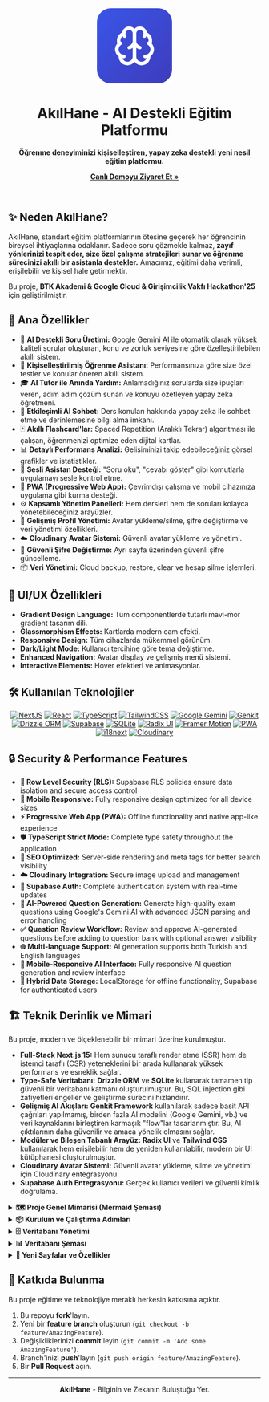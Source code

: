 <div align="center">
  <img src="public/favicon.svg" alt="AkılHane Logo" width="150">
  <h1>AkılHane - AI Destekli Eğitim Platformu</h1>
  <p>
    <strong>Öğrenme deneyiminizi kişiselleştiren, yapay zeka destekli yeni nesil eğitim platformu.</strong>
  </p>
  <p>
    <a href="https://akilhane.vercel.app/"><strong>Canlı Demoyu Ziyaret Et »</strong></a>
  </p>
  <br>
</div>

<!-- Optional: Add a GIF of the app in action -->
<!-- <div align="center">
  <img src="https://i.imgur.com/your-demo-gif-url.gif" alt="AkılHane Demo GIF">
</div> -->

## ✨ Neden AkılHane?

AkılHane, standart eğitim platformlarının ötesine geçerek her öğrencinin bireysel ihtiyaçlarına odaklanır. Sadece soru çözmekle kalmaz, **zayıf yönlerinizi tespit eder, size özel çalışma stratejileri sunar ve öğrenme sürecinizi akıllı bir asistanla destekler.** Amacımız, eğitimi daha verimli, erişilebilir ve kişisel hale getirmektir.

Bu proje, **BTK Akademi & Google Cloud & Girişimcilik Vakfı Hackathon'25** için geliştirilmiştir.

## 🚀 Ana Özellikler

-   🤖 **AI Destekli Soru Üretimi:** Google Gemini AI ile otomatik olarak yüksek kaliteli sorular oluşturan, konu ve zorluk seviyesine göre özelleştirilebilen akıllı sistem.
-   🧠 **Kişiselleştirilmiş Öğrenme Asistanı:** Performansınıza göre size özel testler ve konular öneren akıllı sistem.
-   🎓 **AI Tutor ile Anında Yardım:** Anlamadığınız sorularda size ipuçları veren, adım adım çözüm sunan ve konuyu özetleyen yapay zeka öğretmeni.
-   💬 **Etkileşimli AI Sohbet:** Ders konuları hakkında yapay zeka ile sohbet etme ve derinlemesine bilgi alma imkanı.
-   🃏 **Akıllı Flashcard'lar:** Spaced Repetition (Aralıklı Tekrar) algoritması ile çalışan, öğrenmenizi optimize eden dijital kartlar.
-   📊 **Detaylı Performans Analizi:** Gelişiminizi takip edebileceğiniz görsel grafikler ve istatistikler.
-   🎤 **Sesli Asistan Desteği:** "Soru oku", "cevabı göster" gibi komutlarla uygulamayı sesle kontrol etme.
-   📱 **PWA (Progressive Web App):** Çevrimdışı çalışma ve mobil cihazınıza uygulama gibi kurma desteği.
-   ⚙️ **Kapsamlı Yönetim Panelleri:** Hem dersleri hem de soruları kolayca yönetebileceğiniz arayüzler.
-   👤 **Gelişmiş Profil Yönetimi:** Avatar yükleme/silme, şifre değiştirme ve veri yönetimi özellikleri.
-   ☁️ **Cloudinary Avatar Sistemi:** Güvenli avatar yükleme ve yönetimi.
-   🔐 **Güvenli Şifre Değiştirme:** Ayrı sayfa üzerinden güvenli şifre güncelleme.
-   📦 **Veri Yönetimi:** Cloud backup, restore, clear ve hesap silme işlemleri.

## 🎨 UI/UX Özellikleri

-   **Gradient Design Language:** Tüm componentlerde tutarlı mavi-mor gradient tasarım dili.
-   **Glassmorphism Effects:** Kartlarda modern cam efekti.
-   **Responsive Design:** Tüm cihazlarda mükemmel görünüm.
-   **Dark/Light Mode:** Kullanıcı tercihine göre tema değiştirme.
-   **Enhanced Navigation:** Avatar display ve gelişmiş menü sistemi.
-   **Interactive Elements:** Hover efektleri ve animasyonlar.

## 🛠️ Kullanılan Teknolojiler

<div align="center">
  <a href="https://nextjs.org/" target="_blank"><img src="https://img.shields.io/badge/Next.js-000000?style=for-the-badge&logo=next.js&logoColor=white" alt="NextJS"></a>
  <a href="https://react.dev/" target="_blank"><img src="https://img.shields.io/badge/React-20232A?style=for-the-badge&logo=react&logoColor=61DAFB" alt="React"></a>
  <a href="https://www.typescriptlang.org/" target="_blank"><img src="https://img.shields.io/badge/TypeScript-007ACC?style=for-the-badge&logo=typescript&logoColor=white" alt="TypeScript"></a>
  <a href="https://tailwindcss.com/" target="_blank"><img src="https://img.shields.io/badge/Tailwind_CSS-38B2AC?style=for-the-badge&logo=tailwind-css&logoColor=white" alt="TailwindCSS"></a>
  <a href="https://cloud.google.com/vertex-ai/docs/generative-ai/gemini/gemini-api" target="_blank"><img src="https://img.shields.io/badge/Google_Gemini-8A2BE2?style=for-the-badge&logo=google-gemini&logoColor=white" alt="Google Gemini"></a>
  <a href="https://firebase.google.com/docs/genkit" target="_blank"><img src="https://img.shields.io/badge/Genkit-FFCA28?style=for-the-badge&logo=firebase&logoColor=black" alt="Genkit"></a>
  <a href="https://orm.drizzle.team/" target="_blank"><img src="https://img.shields.io/badge/Drizzle_ORM-C5F74F?style=for-the-badge" alt="Drizzle ORM"></a>
  <a href="https://supabase.com/" target="_blank"><img src="https://img.shields.io/badge/Supabase-3ECF8E?style=for-the-badge&logo=supabase&logoColor=white" alt="Supabase"></a>
  <a href="https://www.sqlite.org/index.html" target="_blank"><img src="https://img.shields.io/badge/SQLite-07405E?style=for-the-badge&logo=sqlite&logoColor=white" alt="SQLite"></a>
  <a href="https://www.radix-ui.com/" target="_blank"><img src="https://img.shields.io/badge/Radix_UI-111827?style=for-the-badge&logo=radix-ui&logoColor=white" alt="Radix UI"></a>
  <a href="https://www.framer.com/motion/" target="_blank"><img src="https://img.shields.io/badge/Framer_Motion-EF008F?style=for-the-badge&logo=framer&logoColor=white" alt="Framer Motion"></a>
  <a href="https://web.dev/progressive-web-apps/" target="_blank"><img src="https://img.shields.io/badge/PWA-4285F4?style=for-the-badge&logo=pwa&logoColor=white" alt="PWA"></a>
  <a href="https://www.i18next.com/" target="_blank"><img src="https://img.shields.io/badge/i18next-26A69A?style=for-the-badge&logo=i18next&logoColor=white" alt="i18next"></a>
  <a href="https://cloudinary.com/" target="_blank"><img src="https://img.shields.io/badge/Cloudinary-3448C6?style=for-the-badge&logo=cloudinary&logoColor=white" alt="Cloudinary"></a>
</div>

## 🔒 Security & Performance Features

- **🔐 Row Level Security (RLS):** Supabase RLS policies ensure data isolation and secure access control
- **📱 Mobile Responsive:** Fully responsive design optimized for all device sizes
- **⚡ Progressive Web App (PWA):** Offline functionality and native app-like experience
- **🛡️ TypeScript Strict Mode:** Complete type safety throughout the application
- **🎯 SEO Optimized:** Server-side rendering and meta tags for better search visibility
- **☁️ Cloudinary Integration:** Secure image upload and management
- **🔐 Supabase Auth:** Complete authentication system with real-time updates
- **🤖 AI-Powered Question Generation:** Generate high-quality exam questions using Google's Gemini AI with advanced JSON parsing and error handling
- **✅ Question Review Workflow:** Review and approve AI-generated questions before adding to question bank with optional answer visibility
- **🌐 Multi-language Support:** AI generation supports both Turkish and English languages
- **📱 Mobile-Responsive AI Interface:** Fully responsive AI question generation and review interface
- **💾 Hybrid Data Storage:** LocalStorage for offline functionality, Supabase for authenticated users

## 🏗️ Teknik Derinlik ve Mimari

Bu proje, modern ve ölçeklenebilir bir mimari üzerine kurulmuştur.

-   **Full-Stack Next.js 15:** Hem sunucu taraflı render etme (SSR) hem de istemci taraflı (CSR) yeteneklerini bir arada kullanarak yüksek performans ve esneklik sağlar.
-   **Type-Safe Veritabanı:** **Drizzle ORM** ve **SQLite** kullanarak tamamen tip güvenli bir veritabanı katmanı oluşturulmuştur. Bu, SQL injection gibi zafiyetleri engeller ve geliştirme sürecini hızlandırır.
-   **Gelişmiş AI Akışları:** **Genkit Framework** kullanılarak sadece basit API çağrıları yapılmamış, birden fazla AI modelini (Google Gemini, vb.) ve veri kaynaklarını birleştiren karmaşık "flow"lar tasarlanmıştır. Bu, AI çıktılarının daha güvenilir ve amaca yönelik olmasını sağlar.
-   **Modüler ve Bileşen Tabanlı Arayüz:** **Radix UI** ve **Tailwind CSS** kullanılarak hem erişilebilir hem de yeniden kullanılabilir, modern bir UI kütüphanesi oluşturulmuştur.
-   **Cloudinary Avatar Sistemi:** Güvenli avatar yükleme, silme ve yönetimi için Cloudinary entegrasyonu.
-   **Supabase Auth Entegrasyonu:** Gerçek kullanıcı verileri ve güvenli kimlik doğrulama.

<details>
<summary><b>🗺️ Proje Genel Mimarisi (Mermaid Şeması)</b></summary>
<br>

Aşağıda, platformun ana modülleri ve veri akışlarını gösteren yüksek seviyeli bir mimari şema yer almaktadır:

```mermaid
flowchart TD
  subgraph UI
    Dashboard
    Quiz
    Flashcard
    SubjectManager
    QuestionManager
    AIChat
    VoiceAssistant
    AnalyticsDashboard
    ProfileSettings
    ChangePassword
    DataManagement
  end

  subgraph API
    APIRoute
    PerformanceService
    QuizService
    SubjectService
    AIService
    AvatarService
  end

  subgraph AI
    Genkit
    GoogleGemini
    CustomFlows
  end

  subgraph DB
    UsersTable
    SubjectsTable
    QuestionsTable
    QuizResultsTable
    PerformanceAnalyticsTable
    AIRecommendationsTable
    FlashcardProgressTable
  end

  subgraph Cloud
    Cloudinary
    SupabaseAuth
  end

  UI --> APIRoute
  APIRoute --> PerformanceService
  APIRoute --> QuizService
  APIRoute --> SubjectService
  APIRoute --> AIService
  APIRoute --> AvatarService

  PerformanceService --> QuizResultsTable
  PerformanceService --> PerformanceAnalyticsTable
  QuizService --> QuestionsTable
  QuizService --> QuizResultsTable
  SubjectService --> SubjectsTable
  AIService --> Genkit
  Genkit --> GoogleGemini
  Genkit --> CustomFlows

  AIService --> AIRecommendationsTable
  Flashcard --> FlashcardProgressTable

  AvatarService --> Cloudinary
  ProfileSettings --> SupabaseAuth
  ChangePassword --> SupabaseAuth
  DataManagement --> SupabaseAuth

  UsersTable <---> QuizResultsTable
  UsersTable <---> PerformanceAnalyticsTable
  UsersTable <---> AIRecommendationsTable
  UsersTable <---> FlashcardProgressTable
  SubjectsTable <---> QuestionsTable

  Quiz --> VoiceAssistant
  Quiz --> AIChat
  Flashcard --> VoiceAssistant
  Dashboard --> AnalyticsDashboard
```

> **Not:** Bu şema, platformun temel veri ve iş akışlarını yüksek seviyede özetler. Detaylı alt modül ilişkileri için kodu inceleyebilirsiniz.

</details>

<details>
<summary><b>📦 Kurulum ve Çalıştırma Adımları</b></summary>
<br>

1.  **Projeyi klonlayın:**
    ```bash
    git clone https://github.com/melihcanndemir/akilhane.git
    cd akilhane
    ```
2.  **Bağımlılıkları yükleyin:**
```bash
npm install
```
3.  **`.env.local` dosyasını oluşturun:** `.env.example` dosyasını kopyalayarak kendi API anahtarlarınızı ekleyin.
    ```
    # AI Configuration (Required for AI question generation)
    GEMINI_API_KEY=your_google_ai_api_key_here
    
    # Supabase Configuration
    NEXT_PUBLIC_SUPABASE_URL=your_supabase_url
    NEXT_PUBLIC_SUPABASE_ANON_KEY=your_supabase_anon_key
    DATABASE_URL=your_database_url
    
    # Cloudinary Configuration (Optional)
    CLOUDINARY_CLOUD_NAME=your_cloudinary_cloud_name
    CLOUDINARY_API_KEY=your_cloudinary_api_key
    CLOUDINARY_API_SECRET=your_cloudinary_api_secret
    
    # Demo Mode (Optional)
    NEXT_PUBLIC_DEMO_MODE=false
    ```
4.  **Veritabanını hazırlayın ve başlatın:**
```bash
npm run db:generate
npm run db:init
```
5.  **Geliştirme sunucusunu başlatın:**
```bash
npm run dev
```
6.  Tarayıcınızda `http://localhost:9002` adresini açın.

</details>

<details>
<summary><b>🗄️ Veritabanı Yönetimi</b></summary>
<br>

-   **Migration Oluşturma:** Şemada değişiklik yaptığınızda yeni bir migration dosyası oluşturur.
```bash
npm run db:generate
```
-   **Migration'ları Uygulama:** Oluşturulan migration'ları veritabanına uygular.
```bash
npm run db:migrate
```
-   **Veritabanı Studio:** Veritabanını görsel bir arayüzde incelemek için.
```bash
npm run db:studio
```
</details>

<details>
<summary><b>📊 Veritabanı Şeması</b></summary>
<br>

-   **users**: Kullanıcı bilgileri
-   **subjects**: Ders konuları ve detayları
-   **questions**: Soru bankası, seçenekler ve açıklamalar
-   **quiz_results**: Kullanıcıların test sonuçları
-   **performance_analytics**: Konu bazlı performans analizleri
-   **ai_recommendations**: Kişiselleştirilmiş AI ders/konu önerileri
-   **flashcard_progress**: Flashcard'ların öğrenilme durumu

</details>

<details>
<summary><b>📁 Yeni Sayfalar ve Özellikler</b></summary>
<br>

### **🤖 AI Destekli Özellikler**
- **`/question-manager`** - AI destekli soru üretimi ve yönetimi
- **`/ai-chat`** - AI Tutor ile etkileşimli sohbet
- **`/flashcard`** - AI destekli akıllı flashcard sistemi

### **👤 Profil Yönetimi**
- **`/profile`** - Gelişmiş profil ayarları, avatar yönetimi
- **`/change-password`** - Güvenli şifre değiştirme sayfası
- **`/data-management`** - Veri yönetimi (backup, restore, clear, delete)

### **☁️ API Routes**
- **`/api/upload-avatar`** - Cloudinary avatar yükleme
- **`/api/delete-avatar`** - Cloudinary avatar silme

### **🎨 UI/UX İyileştirmeleri**
- **Gradient Design Language** - Tüm componentlerde tutarlı mavi-mor gradient
- **Glassmorphism Effects** - Modern cam efekti kartlarda
- **Enhanced Navigation** - Avatar display ve gelişmiş menü
- **Responsive Design** - Tüm cihazlarda mükemmel görünüm

</details>

## 🤝 Katkıda Bulunma

Bu proje eğitime ve teknolojiye meraklı herkesin katkısına açıktır.

1.  Bu repoyu **fork**'layın.
2.  Yeni bir **feature branch** oluşturun (`git checkout -b feature/AmazingFeature`).
3.  Değişikliklerinizi **commit**'leyin (`git commit -m 'Add some AmazingFeature'`).
4.  Branch'inizi **push**'layın (`git push origin feature/AmazingFeature`).
5.  Bir **Pull Request** açın.

---
<div align="center">
  <p><strong>AkılHane</strong> - Bilginin ve Zekanın Buluştuğu Yer.</p>
</div>
